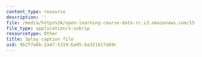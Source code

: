 ```yaml
---
content_type: resource
description: ''
file: /media/https%3A/open-learning-course-data-rc.s3.amazonaws.com/15-071-the-analytics-edge-spring-2017/9b2f7a6b2a475319ba95ba321b17ab9c_E16wcCKx89w.vtt
file_type: application/x-subrip
resourcetype: Other
title: 3play caption file
uid: 9b2f7a6b-2a47-5319-ba95-ba321b17ab9c
---
```

